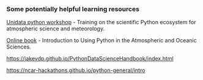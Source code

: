 ### Some potentially helpful learning resources

[Unidata python workshop](https://unidata.github.io/python-training/workshop/workshop-intro/) - Training on the scientific Python ecosystem for atmospheric science and meteorology.

[Online book](https://www.johnny-lin.com/pyintro/) - Introduction to Using Python in the Atmospheric and Oceanic Sciences.

https://jakevdp.github.io/PythonDataScienceHandbook/index.html

https://ncar-hackathons.github.io/python-general/intro
